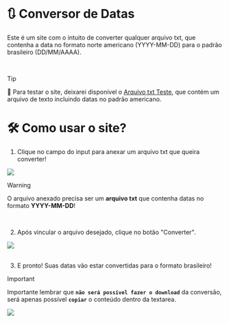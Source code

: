 # 🔃 Conversor de Datas

Este é um site com o intuito de converter qualquer arquivo txt, que contenha a data no formato norte americano (YYYY-MM-DD) para o padrão brasileiro (DD/MM/AAAA).

<br>

> [!TIP]
> 📁 Para testar o site, deixarei disponível o [Arquivo txt Teste](projetos%202025/projeto_integrador_transdisciplinar%20em%20ADS/arquivo_teste.txt.txt), que contém um arquivo de texto incluindo datas no padrão americano. 

#

# 🛠 Como usar o site?

1. Clique no campo do input para anexar um arquivo txt que queira converter!

<img src="https://github.com/user-attachments/assets/55a9ae35-b4f7-4486-ba86-b3f2f2f6bb00">

> [!WARNING]
> O arquivo anexado precisa ser um **arquivo txt** que contenha datas no formato **YYYY-MM-DD**!

<br>

2. Após vincular o arquivo desejado, clique no botão "Converter".
<img src="https://github.com/user-attachments/assets/6528e881-f50f-423d-b891-6e017964f02f">

<br>
<br>

3. E pronto! Suas datas vão estar convertidas para o formato brasileiro!
> [!IMPORTANT]
> Importante lembrar que **`não será possível fazer o download`** da conversão, será apenas possível **`copiar`** o conteúdo dentro da textarea.
<img src="https://github.com/user-attachments/assets/f903c037-4d2d-46c5-b73d-4f9224766a60">

